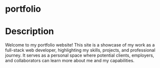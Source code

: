 # portfolio

# Description

Welcome to my portfolio website! This site is a showcase of my work as a full-stack web developer, highlighting my skills, projects, and professional journey. It serves as a personal space where potential clients, employers, and collaborators can learn more about me and my capabilities.
